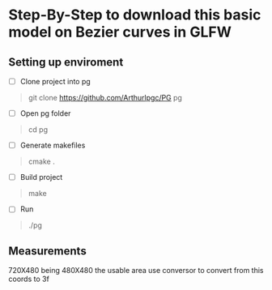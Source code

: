 # Step-By-Step to download this basic model on Bezier curves in GLFW
## Setting up enviroment
- [ ] Clone project into pg
> git clone https://github.com/Arthurlpgc/PG pg
- [ ] Open pg folder
> cd pg
- [ ] Generate makefiles
> cmake .
- [ ] Build project
> make
- [ ] Run
> ./pg
## Measurements
720X480 being 480X480 the usable area
use conversor to convert from this coords to 3f
